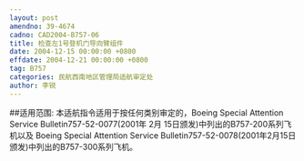 ```yaml
---
layout: post
amendno: 39-4674
cadno: CAD2004-B757-06
title: 检查左1号登机门导向臂组件
date: 2004-12-15 00:00:00 +0800
effdate: 2004-12-21 00:00:00 +0800
tag: B757
categories: 民航西南地区管理局适航审定处
author: 李锐
---
```


##适用范围:
本适航指令适用于按任何类别审定的，Boeing Special Attention Service Bulletin757-52-0077(2001年 2月 15日颁发)中列出的B757-200系列飞机以及 Boeing Special Attention Service Bulletin757-52-0078(2001年2月15日颁发)中列出的B757-300系列飞机。

